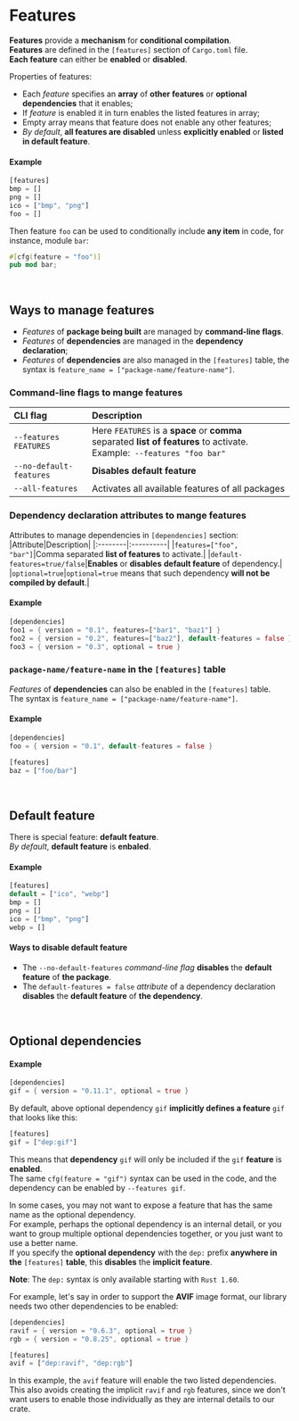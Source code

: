 # Features
**Features** provide a **mechanism** for **conditional compilation**.<br>
**Features** are defined in the ``[features]`` section of ``Cargo.toml`` file.<br>
**Each feature** can either be **enabled** or **disabled**.


Properties of features:
- Each *feature* specifies an **array** of **other features** or **optional dependencies** that it enables;
- If *feature* is enabled it in turn enables the listed features in array;
- Empty array means that feature does not enable any other features;
- *By default*, **all features are disabled** unless **explicitly enabled** or **listed in default feature**.

#### Example
```Rust
[features]
bmp = []
png = []
ico = ["bmp", "png"]
foo = []
```

Then feature ``foo`` can be used to conditionally include **any item** in code, for instance, module ``bar``:
```Rust
#[cfg(feature = "foo")]
pub mod bar;
```

<br>

## Ways to manage features
- *Features* of **package being built** are managed by **command-line flags**.
- *Features* of **dependencies** are managed in the **dependency declaration**;
- *Features* of **dependencies** are also managed in the ``[features]`` table,  the syntax is ``feature_name = ["package-name/feature-name"]``.

### Command-line flags to mange features
|CLI flag|Description|
|:---|:----------|
|``--features FEATURES``|Here ``FEATURES`` is a **space** or **comma** separated **list of features** to activate.<br>Example:`` --features "foo bar"``|
|``--no-default-features``|**Disables default feature**|
|``--all-features``|Activates all available features of all packages|

### Dependency declaration attributes to mange features
Attributes to manage dependencies in ``[dependencies]`` section:
|Attribute|Description|
|:--------|:----------|
|``features=["foo", "bar"]``|Comma separated **list of features** to activate.|
|``default-features=true/false``|**Enables** or **disables** **default feature** of dependency.|
|``optional=true``|``optional=true`` means that such dependency **will not be compiled by default**.|

#### Example
```Rust
[dependencies]
foo1 = { version = "0.1", features=["bar1", "baz1"] }
foo2 = { version = "0.2", features=["baz2"], default-features = false }
foo3 = { version = "0.3", optional = true }
```

### ``package-name/feature-name`` in the ``[features]`` table

*Features* of **dependencies** can also be enabled in the ``[features]`` table.<br>
The syntax is ``feature_name = ["package-name/feature-name"]``.

#### Example
```Rust
[dependencies]
foo = { version = "0.1", default-features = false }

[features]
baz = ["foo/bar"]
```

<br>

## Default feature
There is special feature: **default feature**.<br>
*By default*, **default feature** is **enbaled**.<br>

#### Example
```Rust
[features]
default = ["ico", "webp"]
bmp = []
png = []
ico = ["bmp", "png"]
webp = []
```

#### Ways to disable **default feature** 
- The ``--no-default-features`` *command-line flag* **disables** the **default feature** of **the package**.
- The ``default-features = false`` *attribute* of a dependency declaration **disables** the **default feature** of **the dependency**.

<br>

## Optional dependencies
#### Example
```Rust
[dependencies]
gif = { version = "0.11.1", optional = true }
```

By default, above optional dependency ``gif`` **implicitly defines a feature** ``gif`` that looks like this:
```Rust
[features]
gif = ["dep:gif"]
```

This means that **dependency** ``gif`` will only be included if the ``gif`` **feature** is **enabled**.<br>
The same ``cfg(feature = "gif")`` syntax can be used in the code, and the dependency can be enabled by ``--features gif``.

In some cases, you may not want to expose a feature that has the same name as the optional dependency.<br>
For example, perhaps the optional dependency is an internal detail, or you want to group multiple optional dependencies together, or you just want to use a better name.<br>
If you specify the **optional dependency** with the ``dep:`` prefix **anywhere in the** ``[features]`` **table**, this **disables** the **implicit feature**.<br>

**Note**: The ``dep:`` syntax is only available starting with ``Rust 1.60``.<br>

For example, let's say in order to support the **AVIF** image format, our library needs two other dependencies to be enabled:
```Rust
[dependencies]
ravif = { version = "0.6.3", optional = true }
rgb = { version = "0.8.25", optional = true }

[features]
avif = ["dep:ravif", "dep:rgb"]
```

In this example, the ``avif`` feature will enable the two listed dependencies.<br>
This also avoids creating the implicit ``ravif`` and ``rgb`` features, since we don't want users to enable those individually as they are internal details to our crate.
